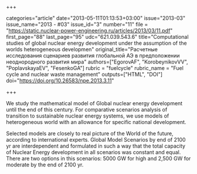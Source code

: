+++

categories="article"
date="2013-05-11T01:13:53+03:00"
issue="2013-03"
issue_name="2013 - #03"
issue_id="3"
number="11"
file = "https://static.nuclear-power-engineering.ru/articles/2013/03/11.pdf"
first_page="88"
last_page="95"
udc="621.039.543.6"
title="Computational studies of global nuclear energy development under the assumption of the worlds heterogeneous developmen"
original_title="Расчетные исследования сценариев развития глобальной АЭ в предположении неоднородного развития мира"
authors=["EgorovAF", "KorobeynikovVV", "PoplavskayaEV", "FesenkoGA"]
rubric = "fuelcycle"
rubric_name = "Fuel cycle and nuclear waste management"
outputs=["HTML", "DOI"]
doi="https://doi.org/10.26583/npe.2013.3.11"

+++

We study the mathematical model of Global nuclear energy development until the end of this century. For comparative scenarios analysis of transition to sustainable nuclear energy systems, we use models of heterogeneous world with an allowance for specific national development.

Selected models are closely to real picture of the World of the future, according to international experts. Global Model Scenarios by end of 2100 yr are interdependent and formulated in such a way that the total capacity of Nuclear Energy development in all scenarios was constant and equal. There are two options in this scenarios: 5000 GW for high and 2,500 GW for moderate by the end of 2100 yr.
